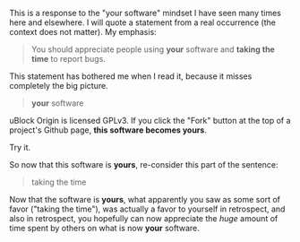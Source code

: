 This is a response to the "your software" mindset I have seen many times here and elsewhere. I will quote a statement from a real occurrence (the context does not matter). My emphasis:

> You should appreciate people using **your** software and **taking the time** to report bugs.

This statement has bothered me when I read it, because it misses completely the big picture.

> **your** software

uBlock Origin is licensed GPLv3. If you click the "Fork" button at the top of a project's Github page, **this software becomes yours**.

Try it.

So now that this software is **yours**, re-consider this part of the sentence:

> taking the time

Now that the software is **yours**, what apparently you saw as some sort of favor ("taking the time"), was actually a favor to yourself in retrospect, and also in retrospect, you hopefully can now appreciate the _huge_ amount of time spent by others on what is now **your** software.